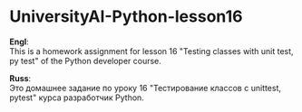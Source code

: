 # UniversityAI-Python-lesson16
<b>Engl</b>:<br>
This is a homework assignment for lesson 16 "Testing classes with unit test, py test" of the Python developer course.

<b>Russ</b>:<br>
Это домашнее задание по уроку 16 "Тестирование классов с unittest, pytest" курса разработчик Python.
